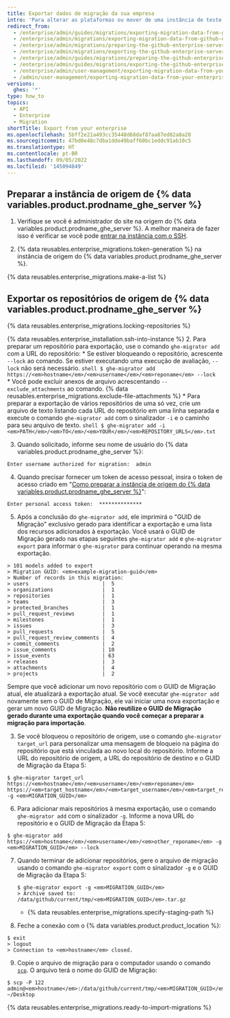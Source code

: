```yaml
---
title: Exportar dados de migração da sua empresa
intro: 'Para alterar as plataformas ou mover de uma instância de teste para uma instância de produção você pode exportar os dados de migração de uma instância do {% data variables.product.prodname_ghe_server %} preparando a instância, bloqueando os repositórios e gerando um arquivo de migração.'
redirect_from:
  - /enterprise/admin/guides/migrations/exporting-migration-data-from-github-enterprise
  - /enterprise/admin/migrations/exporting-migration-data-from-github-enterprise-server
  - /enterprise/admin/migrations/preparing-the-github-enterprise-server-source-instance
  - /enterprise/admin/migrations/exporting-the-github-enterprise-server-source-repositories
  - /enterprise/admin/guides/migrations/preparing-the-github-enterprise-source-instance
  - /enterprise/admin/guides/migrations/exporting-the-github-enterprise-source-repositories
  - /enterprise/admin/user-management/exporting-migration-data-from-your-enterprise
  - /admin/user-management/exporting-migration-data-from-your-enterprise
versions:
  ghes: '*'
type: how_to
topics:
  - API
  - Enterprise
  - Migration
shortTitle: Export from your enterprise
ms.openlocfilehash: 5bff2e21a493cc35448d68daf87aa87ed82a8a28
ms.sourcegitcommit: 47bd0e48c7dba1dde49baff60bc1eddc91ab10c5
ms.translationtype: HT
ms.contentlocale: pt-BR
ms.lasthandoff: 09/05/2022
ms.locfileid: '145094849'
---
```

## Preparar a instância de origem de {% data variables.product.prodname_ghe_server %}

1. Verifique se você é administrador do site na origem do {% data variables.product.prodname_ghe_server %}. A melhor maneira de fazer isso é verificar se você pode [entrar na instância com o SSH](/enterprise/admin/guides/installation/accessing-the-administrative-shell-ssh/).

2. {% data reusables.enterprise_migrations.token-generation %} na instância de origem do {% data variables.product.prodname_ghe_server %}.

{% data reusables.enterprise_migrations.make-a-list %}

## Exportar os repositórios de origem de {% data variables.product.prodname_ghe_server %}

{% data reusables.enterprise_migrations.locking-repositories %}

{% data reusables.enterprise_installation.ssh-into-instance %}
2. Para preparar um repositório para exportação, use o comando `ghe-migrator add` com a URL do repositório:
    * Se estiver bloqueando o repositório, acrescente `--lock` ao comando. Se estiver executando uma execução de avaliação, `--lock` não será necessário.
      ```shell
      $ ghe-migrator add https://<em>hostname</em>/<em>username</em>/<em>reponame</em> --lock
      ```
    * Você pode excluir anexos de arquivo acrescentando `--exclude_attachments` ao comando. {% data reusables.enterprise_migrations.exclude-file-attachments %}
    * Para preparar a exportação de vários repositórios de uma só vez, crie um arquivo de texto listando cada URL do repositório em uma linha separada e execute o comando `ghe-migrator add` com o sinalizador `-i` e o caminho para seu arquivo de texto.
      ```shell
      $ ghe-migrator add -i <em>PATH</em>/<em>TO</em>/<em>YOUR</em>/<em>REPOSITORY_URLS</em>.txt
      ```

3. Quando solicitado, informe seu nome de usuário do {% data variables.product.prodname_ghe_server %}:
  ```shell
  Enter username authorized for migration:  admin
  ```
4. Quando precisar fornecer um token de acesso pessoal, insira o token de acesso criado em "[Como preparar a instância de origem do {% data variables.product.prodname_ghe_server %}](#preparing-the-github-enterprise-server-source-instance)":
  ```shell
  Enter personal access token:  **************
  ```
5. Após a conclusão do `ghe-migrator add`, ele imprimirá o "GUID de Migração" exclusivo gerado para identificar a exportação e uma lista dos recursos adicionados à exportação. Você usará o GUID de Migração gerado nas etapas seguintes `ghe-migrator add` e `ghe-migrator export` para informar o `ghe-migrator` para continuar operando na mesma exportação.
  ```shell
  > 101 models added to export
  > Migration GUID: <em>example-migration-guid</em>
  > Number of records in this migration:
  > users                        |  5
  > organizations                |  1
  > repositories                 |  1
  > teams                        |  3
  > protected_branches           |  1
  > pull_request_reviews         |  1
  > milestones                   |  1
  > issues                       |  3
  > pull_requests                |  5
  > pull_request_review_comments |  4
  > commit_comments              |  2
  > issue_comments               | 10
  > issue_events                 | 63
  > releases                     |  3
  > attachments                  |  4
  > projects                     |  2
  ```
  Sempre que você adicionar um novo repositório com o GUID de Migração atual, ele atualizará a exportação atual. Se você executar `ghe-migrator add` novamente sem o GUID de Migração, ele vai iniciar uma nova exportação e gerar um novo GUID de Migração. **Não reutilize o GUID de Migração gerado durante uma exportação quando você começar a preparar a migração para importação**.

3. Se você bloqueou o repositório de origem, use o comando `ghe-migrator target_url` para personalizar uma mensagem de bloqueio na página do repositório que está vinculada ao novo local do repositório. Informe a URL do repositório de origem, a URL do repositório de destino e o GUID de Migração da Etapa 5:

  ```shell
  $ ghe-migrator target_url https://<em>hostname</em>/<em>username</em>/<em>reponame</em> https://<em>target_hostname</em>/<em>target_username</em>/<em>target_reponame</em> -g <em>MIGRATION_GUID</em>
  ```

6. Para adicionar mais repositórios à mesma exportação, use o comando `ghe-migrator add` com o sinalizador `-g`. Informe a nova URL do repositório e o GUID de Migração da Etapa 5:
  ```shell
  $ ghe-migrator add https://<em>hostname</em>/<em>username</em>/<em>other_reponame</em> -g <em>MIGRATION_GUID</em> --lock
  ```
7. Quando terminar de adicionar repositórios, gere o arquivo de migração usando o comando `ghe-migrator export` com o sinalizador `-g` e o GUID de Migração da Etapa 5:
    ```shell
    $ ghe-migrator export -g <em>MIGRATION_GUID</em>
    > Archive saved to: /data/github/current/tmp/<em>MIGRATION_GUID</em>.tar.gz
    ```
    * {% data reusables.enterprise_migrations.specify-staging-path %}

8. Feche a conexão com o {% data variables.product.product_location %}:
  ```shell
  $ exit
  > logout
  > Connection to <em>hostname</em> closed.
  ```
9. Copie o arquivo de migração para o computador usando o comando [`scp`](https://acloudguru.com/blog/engineering/ssh-and-scp-howto-tips-tricks#scp). O arquivo terá o nome do GUID de Migração:
  ```shell
  $ scp -P 122 admin@<em>hostname</em>:/data/github/current/tmp/<em>MIGRATION_GUID</em>.tar.gz ~/Desktop
  ```
{% data reusables.enterprise_migrations.ready-to-import-migrations %}
